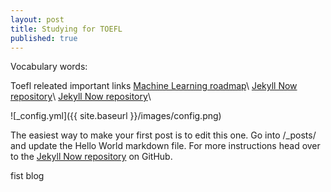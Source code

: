 ```yaml
---
layout: post
title: Studying for TOEFL
published: true
---
```


Vocabulary words:

Toefl releated important links
[Machine Learning roadmap](https://github.com/rutvikjoshi63/rutvikjoshi63.github.io/blob/master/2023-07-19-Machine%20Learning%20roadmap.md)\\
[Jekyll Now repository](https://github.com/barryclark/jekyll-now)\\
[Jekyll Now repository](https://github.com/barryclark/jekyll-now)\\

![_config.yml]({{ site.baseurl }}/images/config.png)

The easiest way to make your first post is to edit this one. Go into /_posts/ and update the Hello World markdown file. For more instructions head over to the [Jekyll Now repository](https://github.com/barryclark/jekyll-now) on GitHub.


fist blog
